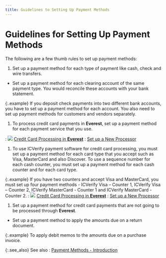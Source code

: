 ```yaml
---
title: Guidelines to Setting Up Payment Methods
---
```


# Guidelines for Setting Up Payment Methods


The following are a few thumb rules to set up payment methods:

1. Set up a payment  method for each type of payment like cash, check and wire transfers.
- Set up a payment  method for each clearing account of the same payment type. You would reconcile  these accounts with your bank statement.



{:.example}
If you deposit check payments into two different  bank accounts, you have to set up a payment method for each account. You  also need to set up payment methods for customers and vendors separately.

1. To process  credit card payments in **Everest**,  set up a payment method for each payment service that you use.

: ![]({{site.sc_baseurl}}/img/lens.gif) [Credit  Card Processing in **Everest**]({{site.sc_baseurl}}/options/payment-information/credit-card-processing/credit_card_processing.html)
: [Set  up a New Processor]({{site.sc_baseurl}}/options/payment-information/credit-card-processing/create-a-processor/set_up_a_new_processor.html)

1. To use ICVerify  payment software for credit card processing, you must set up a payment  method for each card type that you accept such as Visa, MasterCard and  also Discover. To use a sequence number for each cash counter, you must  set up a payment method for each cash counter and for each card type.



{:.example}
If you have two counters and accept Visa and  MasterCard, you must set up four payment methods - ICVerify Visa – Counter  1, ICVerify Visa – Counter 2, ICVerify MasterCard - Counter 1 and ICVerify  MasterCard - Counter 2.
: ![]({{site.sc_baseurl}}/img/lens.gif) [Credit  Card Processing in **Everest**]({{site.sc_baseurl}}/options/payment-information/credit-card-processing/credit_card_processing.html)
: [Set  up a New Processor]({{site.sc_baseurl}}/options/payment-information/credit-card-processing/create-a-processor/set_up_a_new_processor.html)

1. Set up a payment  method for credit card payments that are not going to be processed through  **Everest**.
- Set up a payment  method to apply the amounts due on a return document.



{:.example}
To apply debit memos to the amounts due on a purchase invoice.


{:.see_also}
See also
: [Payment Methods -  Introduction]({{site.sc_baseurl}}/options/payment-information/payment-methods/payment_methods.html)
